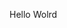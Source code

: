 Hello Wolrd





































































































































































































































































































































































































































































































































































































































































































































































































































































































































